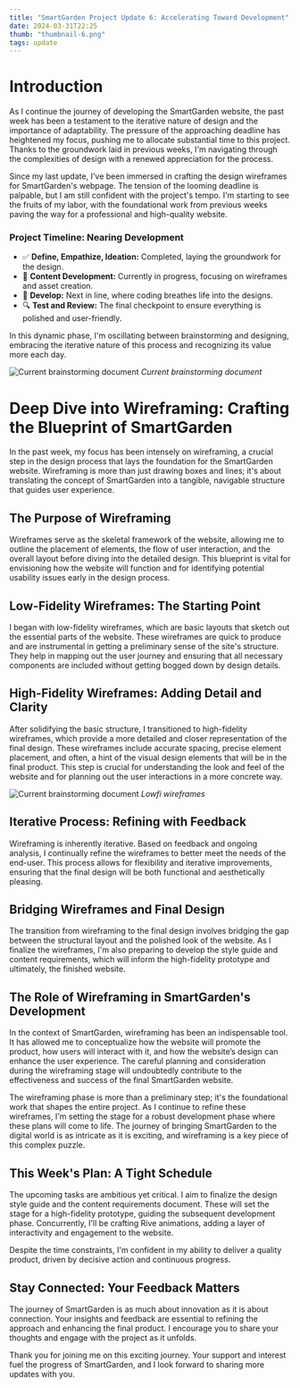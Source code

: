 ```yaml
---
title: "SmartGarden Project Update 6: Accelerating Toward Development"
date: 2024-03-31T22:25
thumb: "thumbnail-6.png"
tags: update
---
```


# Introduction

As I continue the journey of developing the SmartGarden website, the past week has been a testament to the iterative nature of design and the importance of adaptability. The pressure of the approaching deadline has heightened my focus, pushing me to allocate substantial time to this project. Thanks to the groundwork laid in previous weeks, I'm navigating through the complexities of design with a renewed appreciation for the process.

Since my last update, I've been immersed in crafting the design wireframes for SmartGarden's webpage. The tension of the looming deadline is palpable, but I am still confident with the project's tempo. I'm starting to see the fruits of my labor, with the foundational work from previous weeks paving the way for a professional and high-quality website.

### Project Timeline: Nearing Development

- ✅ **Define, Empathize, Ideation:** Completed, laying the groundwork for the design.
- 📍 **Content Development:** Currently in progress, focusing on wireframes and asset creation.
- 🚧 **Develop:** Next in line, where coding breathes life into the designs.
- 🔍 **Test and Review:** The final checkpoint to ensure everything is polished and user-friendly.

In this dynamic phase, I'm oscillating between brainstorming and designing, embracing the iterative nature of this process and recognizing its value more each day.

![Current brainstorming document](/DMD-400-Blog/assets/img/brainstorming-document.png)
*Current brainstorming document*

# Deep Dive into Wireframing: Crafting the Blueprint of SmartGarden

In the past week, my focus has been intensely on wireframing, a crucial step in the design process that lays the foundation for the SmartGarden website. Wireframing is more than just drawing boxes and lines; it's about translating the concept of SmartGarden into a tangible, navigable structure that guides user experience.

## The Purpose of Wireframing

Wireframes serve as the skeletal framework of the website, allowing me to outline the placement of elements, the flow of user interaction, and the overall layout before diving into the detailed design. This blueprint is vital for envisioning how the website will function and for identifying potential usability issues early in the design process.

## Low-Fidelity Wireframes: The Starting Point

I began with low-fidelity wireframes, which are basic layouts that sketch out the essential parts of the website. These wireframes are quick to produce and are instrumental in getting a preliminary sense of the site's structure. They help in mapping out the user journey and ensuring that all necessary components are included without getting bogged down by design details.


## High-Fidelity Wireframes: Adding Detail and Clarity

After solidifying the basic structure, I transitioned to high-fidelity wireframes, which provide a more detailed and closer representation of the final design. These wireframes include accurate spacing, precise element placement, and often, a hint of the visual design elements that will be in the final product. This step is crucial for understanding the look and feel of the website and for planning out the user interactions in a more concrete way.

![Current brainstorming document](/DMD-400-Blog/assets/img/lowfi-wireframes.png)
*Lowfi wireframes*

## Iterative Process: Refining with Feedback

Wireframing is inherently iterative. Based on feedback and ongoing analysis, I continually refine the wireframes to better meet the needs of the end-user. This process allows for flexibility and iterative improvements, ensuring that the final design will be both functional and aesthetically pleasing.

## Bridging Wireframes and Final Design

The transition from wireframing to the final design involves bridging the gap between the structural layout and the polished look of the website. As I finalize the wireframes, I'm also preparing to develop the style guide and content requirements, which will inform the high-fidelity prototype and ultimately, the finished website.

## The Role of Wireframing in SmartGarden's Development

In the context of SmartGarden, wireframing has been an indispensable tool. It has allowed me to conceptualize how the website will promote the product, how users will interact with it, and how the website’s design can enhance the user experience. The careful planning and consideration during the wireframing stage will undoubtedly contribute to the effectiveness and success of the final SmartGarden website.

The wireframing phase is more than a preliminary step; it's the foundational work that shapes the entire project. As I continue to refine these wireframes, I'm setting the stage for a robust development phase where these plans will come to life. The journey of bringing SmartGarden to the digital world is as intricate as it is exciting, and wireframing is a key piece of this complex puzzle.

## This Week's Plan: A Tight Schedule

The upcoming tasks are ambitious yet critical. I aim to finalize the design style guide and the content requirements document. These will set the stage for a high-fidelity prototype, guiding the subsequent development phase. Concurrently, I'll be crafting Rive animations, adding a layer of interactivity and engagement to the website.

Despite the time constraints, I'm confident in my ability to deliver a quality product, driven by decisive action and continuous progress.

## Stay Connected: Your Feedback Matters

The journey of SmartGarden is as much about innovation as it is about connection. Your insights and feedback are essential to refining the approach and enhancing the final product. I encourage you to share your thoughts and engage with the project as it unfolds.

Thank you for joining me on this exciting journey. Your support and interest fuel the progress of SmartGarden, and I look forward to sharing more updates with you.
